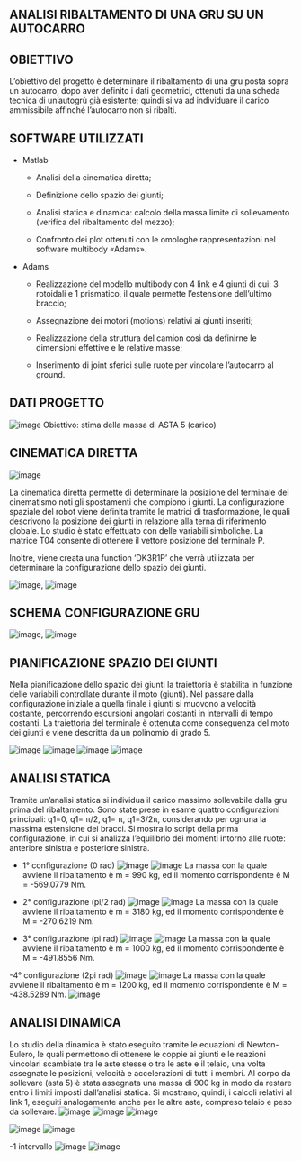 ## ANALISI RIBALTAMENTO DI UNA GRU SU UN AUTOCARRO

## OBIETTIVO
L’obiettivo del progetto è determinare il ribaltamento di una gru posta sopra un autocarro, dopo aver definito i dati geometrici,  ottenuti da una scheda tecnica di un’autogrù già esistente; quindi si va ad individuare il carico ammissibile affinché l’autocarro non si ribalti.

## SOFTWARE UTILIZZATI
- Matlab
    - Analisi della cinematica diretta;

    - Definizione dello spazio dei giunti;

    - Analisi statica e dinamica: calcolo della massa limite di sollevamento (verifica del ribaltamento del mezzo);

    - Confronto dei plot ottenuti con le omologhe rappresentazioni nel software multibody «Adams».


- Adams
    - Realizzazione del modello multibody con 4 link e 4 giunti di cui: 3 rotoidali e 1 prismatico, il quale permette l’estensione dell’ultimo braccio;

    - Assegnazione dei motori (motions) relativi ai giunti inseriti;

    - Realizzazione della struttura del camion così da definirne le dimensioni effettive e le relative masse;

    - Inserimento di joint sferici sulle ruote per vincolare l’autocarro al ground.

## DATI PROGETTO
![image](https://github.com/user-attachments/assets/d4bca6db-4df2-452f-a7c1-c0999ae9c49d)
Obiettivo: stima della massa di ASTA 5 (carico)

## CINEMATICA DIRETTA
![image](https://github.com/user-attachments/assets/822b8571-e7e1-42d3-8941-d76bdf01af09)

La cinematica diretta permette di determinare la posizione del terminale del cinematismo noti gli spostamenti che compiono i giunti. La configurazione spaziale del robot viene definita tramite le matrici di trasformazione, le quali descrivono la posizione dei giunti in relazione alla terna di riferimento globale.
Lo studio è stato effettuato con delle variabili simboliche.
La matrice T04 consente di ottenere il vettore posizione del terminale P.

Inoltre, viene creata una function ‘DK3R1P’ che verrà utilizzata per determinare la configurazione dello spazio dei giunti.

![image](https://github.com/user-attachments/assets/04e3be94-82c1-40e1-90bb-2a8a46d6ed0c), ![image](https://github.com/user-attachments/assets/0bc3df3b-57d3-47e2-95c6-fe0dc9801083)

## SCHEMA CONFIGURAZIONE GRU
![image](https://github.com/user-attachments/assets/9d5a3c46-a193-4b8e-a8fe-ff789091087e), ![image](https://github.com/user-attachments/assets/fd8fd1ae-dd32-418f-baee-f8662a499305)


## PIANIFICAZIONE SPAZIO DEI GIUNTI
Nella pianificazione dello spazio dei giunti la traiettoria è stabilita in funzione delle variabili controllate durante il moto (giunti). Nel passare dalla configurazione iniziale a quella finale i giunti si muovono a velocità costante, percorrendo escursioni angolari costanti in intervalli di tempo costanti. La traiettoria del terminale è ottenuta come conseguenza del moto dei giunti e viene descritta da un polinomio di grado 5.  

![image](https://github.com/user-attachments/assets/627e84ed-90c3-40d8-86bc-fa45400c3f6d)
![image](https://github.com/user-attachments/assets/73f658dd-8109-4f85-9c44-ec6edf6621a2)
![image](https://github.com/user-attachments/assets/d441a499-e483-45fc-b792-6693b0030693)
![image](https://github.com/user-attachments/assets/93568986-c45a-478f-a07c-8587d3ca05c2)

## ANALISI STATICA
Tramite un’analisi statica si individua il carico massimo sollevabile dalla gru prima del ribaltamento. Sono state prese in esame quattro configurazioni principali: q1=0, q1= π/2, q1= π, q1=3/2π, considerando per ognuna la massima estensione dei bracci.  Si mostra lo script della prima configurazione, in cui si analizza l’equilibrio dei momenti intorno alle ruote: anteriore sinistra e posteriore sinistra.
- 1° configurazione (0 rad)
![image](https://github.com/user-attachments/assets/34bc3f4f-21e0-47f3-b87a-aef5c3f26e03)
![image](https://github.com/user-attachments/assets/a4b3fbef-232e-4661-8777-7fe7c63eb389)
La massa con la quale avviene il ribaltamento è m = 990 kg, ed il momento corrispondente è M = -569.0779 Nm.

- 2° configurazione (pi/2 rad)
![image](https://github.com/user-attachments/assets/f5ff9517-008e-49ca-b14b-459a2d79f415)
![image](https://github.com/user-attachments/assets/7af612cd-0fdc-4c34-b9de-8fd0dc1989f3)
La massa con la quale avviene il ribaltamento è m = 3180 kg, ed il momento corrispondente è M = -270.6219 Nm.


- 3° configurazione (pi rad)
![image](https://github.com/user-attachments/assets/9ce66da7-2219-45ac-b135-add9304c60c8)
![image](https://github.com/user-attachments/assets/64352445-c790-476b-bc02-631dbfd4b063)
La massa con la quale avviene il ribaltamento è m = 1000 kg, ed il momento corrispondente è M = -491.8556 Nm.


-4° configurazione (2pi rad)
![image](https://github.com/user-attachments/assets/2965c405-649f-4250-9633-2ad43c8a7631)
![image](https://github.com/user-attachments/assets/2739b806-d5fd-4528-80c7-1e5252d057e3)
La massa con la quale avviene il ribaltamento è m = 1200 kg, ed il momento corrispondente è M = -438.5289 Nm.
![image](https://github.com/user-attachments/assets/2d8b6598-c5f9-4b2b-96ac-300a2db8992d)


## ANALISI DINAMICA
Lo studio della dinamica è stato eseguito tramite le equazioni di Newton-Eulero, le quali permettono di ottenere le  coppie ai giunti e le reazioni vincolari scambiate tra le aste stesse o tra le aste e il telaio, una volta assegnate le posizioni, velocità e accelerazioni di tutti i membri. Al corpo da sollevare (asta 5) è stata assegnata una massa di 900 kg in modo da restare entro i limiti imposti dall’analisi statica. Si mostrano, quindi, i calcoli relativi al link 1, eseguiti analogamente anche per le altre aste, compreso telaio e peso da sollevare.
![image](https://github.com/user-attachments/assets/0ef03e34-e5e0-4ff4-9bdc-603e39eda2d6)
![image](https://github.com/user-attachments/assets/dac210ee-4c3d-4886-b841-f353c8673c8a)
![image](https://github.com/user-attachments/assets/d822944f-ac5f-4d22-afe3-bb62fd366c7d)

![image](https://github.com/user-attachments/assets/43a02cc6-3085-4b0c-8f65-ecfb588db85f)
![image](https://github.com/user-attachments/assets/21ce9038-dcc0-4819-a444-2f952575f497)


-1 intervallo
![image](https://github.com/user-attachments/assets/77c05931-0e8b-4972-bc7f-78515b01b1d6)
![image](https://github.com/user-attachments/assets/f6d25809-f44f-43fe-9d9d-8e7cc210080b)


